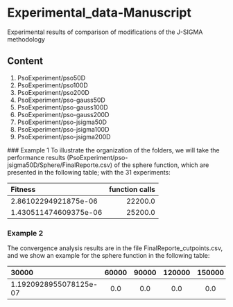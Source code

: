 # Experimental_data-Manuscript
Experimental results of comparison of modifications of the J-SIGMA methodology 
## Content
<ol>
  <li>PsoExperiment/pso50D</li>
  <li>PsoExperiment/pso100D</li>
  <li>PsoExperiment/pso200D</li>
  <li>PsoExperiment/pso-gauss50D</li>
  <li>PsoExperiment/pso-gauss100D</li>
  <li>PsoExperiment/pso-gauss200D</li>
  <li>PsoExperiment/pso-jsigma50D</li>
  <li>PsoExperiment/pso-jsigma100D</li>
  <li>PsoExperiment/pso-jsigma200D</li>
</ol>
### Example 1
To illustrate the organization of the folders, we will take the performance results (PsoExperiment/pso-jsigma50D/Sphere/FinalReporte.csv) of the sphere function, which are presented in the following table; with the 31 experiments:

| Fitness       | function calls |
| :---        |    ----:   |
| 2.86102294921875e-06      | 22200.0      |
| 1.430511474609375e-06   | 25200.0       |

### Example 2
The convergence analysis results are in the file FinalReporte_cutpoints.csv, and we show an example for the sphere function in the following table:

| 30000  | 60000 | 90000 | 120000 | 150000 | 180000 | 210000 | 240000 | 270000 | 300000 |
| :---        |    :----:   | :----:   | :----:   | :----:   | :----:   | :----:   | :----:   | :----:   | :----:   |
| 1.1920928955078125e-07| 0.0      | 0.0 | 0.0 |0.0 |0.0 |0.0 |0.0 |0.0 |
